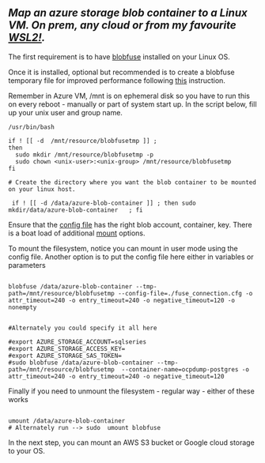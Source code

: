 ***Map an azure storage blob container to a Linux VM. On prem, any cloud or from my favourite [WSL2!](https://docs.microsoft.com/en-us/windows/wsl/).***
-------------------------------------------------------------------------------------------------------------------------------------------------------


The first requirement is to have [blobfuse](https://github.com/Azure/azure-storage-fuse/wiki/1.-Installation)  installed on your Linux OS. 

Once it is installed, optional but recommended is to create a blobfuse temporary file for improved performance following [this](https://docs.microsoft.com/en-us/azure/storage/blobs/storage-how-to-mount-container-linux) instruction. 

Remember in Azure VM, /mnt is on ephemeral disk so you have to run this on every reboot - manually or part of system start up. 
In the script below, fill up your unix user and group name.


```
/usr/bin/bash

if ! [[ -d  /mnt/resource/blobfusetmp ]] ;
then
  sudo mkdir /mnt/resource/blobfusetmp -p
  sudo chown <unix-user>:<unix-group> /mnt/resource/blobfusetmp
fi

# Create the directory where you want the blob container to be mounted on your linux host. 

 if ! [[ -d /data/azure-blob-container ]] ; then sudo mkdir/data/azure-blob-container   ; fi
```

Ensure that the [config file](./fuse_connection.cfg) has the right blob account, container, key. There is a boat load of additional [mount](https://github.com/Azure/azure-storage-fuse) options.

To mount the filesystem, notice you can mount in user mode using the config file. Another option is to put the config file here either in variables or parameters

```

blobfuse /data/azure-blob-container --tmp-path=/mnt/resource/blobfusetmp --config-file=./fuse_connection.cfg -o attr_timeout=240 -o entry_timeout=240 -o negative_timeout=120 -o nonempty


#Alternately you could specify it all here

#export AZURE_STORAGE_ACCOUNT=sqlseries
#export AZURE_STORAGE_ACCESS_KEY=
#export AZURE_STORAGE_SAS_TOKEN=
#sudo blobfuse /data/azure-blob-container --tmp-path=/mnt/resource/blobfusetmp  --container-name=ocpdump-postgres -o attr_timeout=240 -o entry_timeout=240 -o negative_timeout=120
```

Finally if you need to unmount the filesystem - regular way - either of these works

```

umount /data/azure-blob-container
# Alternately run --> sudo  umount blobfuse

```

In the next step, you can mount an AWS S3 bucket or Google cloud storage to your OS.
